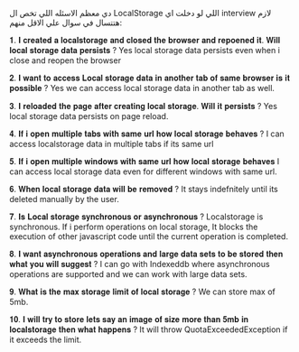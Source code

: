 دي معظم الاسئله اللي تخص ال LocalStorage اللي لو دخلت اي interview لازم هتتسال في سوال علي الاقل منهم:

𝟏. 𝐈 𝐜𝐫𝐞𝐚𝐭𝐞𝐝 𝐚 𝐥𝐨𝐜𝐚𝐥𝐬𝐭𝐨𝐫𝐚𝐠𝐞 𝐚𝐧𝐝 𝐜𝐥𝐨𝐬𝐞𝐝 𝐭𝐡𝐞 𝐛𝐫𝐨𝐰𝐬𝐞𝐫 𝐚𝐧𝐝 𝐫𝐞𝐩𝐨𝐞𝐧𝐞𝐝 𝐢𝐭. 𝐖𝐢𝐥𝐥 𝐥𝐨𝐜𝐚𝐥 𝐬𝐭𝐨𝐫𝐚𝐠𝐞 𝐝𝐚𝐭𝐚 𝐩𝐞𝐫𝐬𝐢𝐬𝐭𝐬 ?
Yes local storage data persists even when i close and reopen the browser

𝟐. 𝐈 𝐰𝐚𝐧𝐭 𝐭𝐨 𝐚𝐜𝐜𝐞𝐬𝐬 𝐋𝐨𝐜𝐚𝐥 𝐬𝐭𝐨𝐫𝐚𝐠𝐞 𝐝𝐚𝐭𝐚 𝐢𝐧 𝐚𝐧𝐨𝐭𝐡𝐞𝐫 𝐭𝐚𝐛 𝐨𝐟 𝐬𝐚𝐦𝐞 𝐛𝐫𝐨𝐰𝐬𝐞𝐫 𝐢𝐬 𝐢𝐭 𝐩𝐨𝐬𝐬𝐢𝐛𝐥𝐞 ?
Yes we can access local storage data in another tab as well.

𝟑. 𝐈 𝐫𝐞𝐥𝐨𝐚𝐝𝐞𝐝 𝐭𝐡𝐞 𝐩𝐚𝐠𝐞 𝐚𝐟𝐭𝐞𝐫 𝐜𝐫𝐞𝐚𝐭𝐢𝐧𝐠 𝐥𝐨𝐜𝐚𝐥 𝐬𝐭𝐨𝐫𝐚𝐠𝐞. 𝐖𝐢𝐥𝐥 𝐢𝐭 𝐩𝐞𝐫𝐬𝐢𝐬𝐭𝐬 ?
Yes local storage data persists on page reload.

𝟒. 𝐈𝐟 𝐢 𝐨𝐩𝐞𝐧 𝐦𝐮𝐥𝐭𝐢𝐩𝐥𝐞 𝐭𝐚𝐛𝐬 𝐰𝐢𝐭𝐡 𝐬𝐚𝐦𝐞 𝐮𝐫𝐥 𝐡𝐨𝐰 𝐥𝐨𝐜𝐚𝐥 𝐬𝐭𝐨𝐫𝐚𝐠𝐞 𝐛𝐞𝐡𝐚𝐯𝐞𝐬 ?
I can access localstorage data in multiple tabs if its same url

𝟓. 𝐈𝐟 𝐢 𝐨𝐩𝐞𝐧 𝐦𝐮𝐥𝐭𝐢𝐩𝐥𝐞 𝐰𝐢𝐧𝐝𝐨𝐰𝐬 𝐰𝐢𝐭𝐡 𝐬𝐚𝐦𝐞 𝐮𝐫𝐥 𝐡𝐨𝐰 𝐥𝐨𝐜𝐚𝐥 𝐬𝐭𝐨𝐫𝐚𝐠𝐞 𝐛𝐞𝐡𝐚𝐯𝐞𝐬 
I can access local storage data even for different windows with same url.

𝟔. 𝐖𝐡𝐞𝐧 𝐥𝐨𝐜𝐚𝐥 𝐬𝐭𝐨𝐫𝐚𝐠𝐞 𝐝𝐚𝐭𝐚 𝐰𝐢𝐥𝐥 𝐛𝐞 𝐫𝐞𝐦𝐨𝐯𝐞𝐝 ?
It stays indefnitely until its deleted manually by the user.

𝟕. 𝐈𝐬 𝐋𝐨𝐜𝐚𝐥 𝐬𝐭𝐨𝐫𝐚𝐠𝐞 𝐬𝐲𝐧𝐜𝐡𝐫𝐨𝐧𝐨𝐮𝐬 𝐨𝐫 𝐚𝐬𝐲𝐧𝐜𝐡𝐫𝐨𝐧𝐨𝐮𝐬 ?
Localstorage is synchronous. If i perform operations on local storage, It blocks the execution of other javascript code until the current operation is completed. 

𝟖. 𝐈 𝐰𝐚𝐧𝐭 𝐚𝐬𝐲𝐧𝐜𝐡𝐫𝐨𝐧𝐨𝐮𝐬 𝐨𝐩𝐞𝐫𝐚𝐭𝐢𝐨𝐧𝐬 𝐚𝐧𝐝 𝐥𝐚𝐫𝐠𝐞 𝐝𝐚𝐭𝐚 𝐬𝐞𝐭𝐬 𝐭𝐨 𝐛𝐞 𝐬𝐭𝐨𝐫𝐞𝐝 𝐭𝐡𝐞𝐧 𝐰𝐡𝐚𝐭 𝐲𝐨𝐮 𝐰𝐢𝐥𝐥 𝐬𝐮𝐠𝐠𝐞𝐬𝐭 ?
I can go with Indexeddb where asynchronous operations are supported and we can work with large data sets.

𝟗. 𝐖𝐡𝐚𝐭 𝐢𝐬 𝐭𝐡𝐞 𝐦𝐚𝐱 𝐬𝐭𝐨𝐫𝐚𝐠𝐞 𝐥𝐢𝐦𝐢𝐭 𝐨𝐟 𝐥𝐨𝐜𝐚𝐥 𝐬𝐭𝐨𝐫𝐚𝐠𝐞 ?
We can store max of 5mb.

𝟏𝟎. 𝐈 𝐰𝐢𝐥𝐥 𝐭𝐫𝐲 𝐭𝐨 𝐬𝐭𝐨𝐫𝐞 𝐥𝐞𝐭𝐬 𝐬𝐚𝐲 𝐚𝐧 𝐢𝐦𝐚𝐠𝐞 𝐨𝐟 𝐬𝐢𝐳𝐞 𝐦𝐨𝐫𝐞 𝐭𝐡𝐚𝐧 𝟓𝐦𝐛 𝐢𝐧 𝐥𝐨𝐜𝐚𝐥𝐬𝐭𝐨𝐫𝐚𝐠𝐞 𝐭𝐡𝐞𝐧 𝐰𝐡𝐚𝐭 𝐡𝐚𝐩𝐩𝐞𝐧𝐬 ?
It will throw QuotaExceededException if it exceeds the limit.